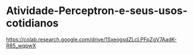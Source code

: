 # Atividade-Perceptron-e-seus-usos-cotidianos

https://colab.research.google.com/drive/1SxeogsdZLcLPFpZgV7AadK-R85_wqpwX

